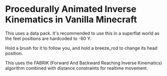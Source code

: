 # Procedurally Animated Inverse Kinematics in Vanilla Minecraft
This uses a data pack. It's recommended to use this in a superflat world as the feet positions are hardcoded to -60 Y.

Hold a brush for it to follow you, and hold a breeze_rod to change its head position.

This uses the FABRIK (Forward And Backward Reaching Inverse Kinematics) algorithm combined with distance constraints for realtime movement.
